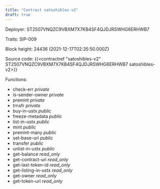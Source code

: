 ```yaml
---
title: "Contract satoshibles-v2"
draft: true
---
```

Deployer: ST2507VNQZC9VBXM7X7KB4SF4QJDJRSWHG6ERHWB7

Traits:
SIP-009 



Block height: 24436 (2021-12-17T02:35:50.000Z)

Source code: {{<contractref "satoshibles-v2" ST2507VNQZC9VBXM7X7KB4SF4QJDJRSWHG6ERHWB7 satoshibles-v2>}}

Functions:

* check-err _private_
* is-sender-owner _private_
* premint _private_
* trnsfr _private_
* buy-in-ustx _public_
* freeze-metadata _public_
* list-in-ustx _public_
* mint _public_
* premint-many _public_
* set-base-uri _public_
* transfer _public_
* unlist-in-ustx _public_
* get-balance _read_only_
* get-contract-uri _read_only_
* get-last-token-id _read_only_
* get-listing-in-ustx _read_only_
* get-owner _read_only_
* get-token-uri _read_only_
